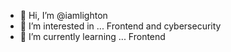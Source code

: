 - 👋 Hi, I’m @iamlighton
- 👀 I’m interested in ... Frontend and cybersecurity
- 🌱 I’m currently learning ... Frontend


<!---
iamlighton/iamlighton is a ✨ special ✨ repository because its `README.md` (this file) appears on your GitHub profile.
You can click the Preview link to take a look at your changes.
--->

